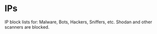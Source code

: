 # IPs
IP block lists for: Malware, Bots, Hackers, Sniffers, etc. Shodan and other scanners are blocked.
